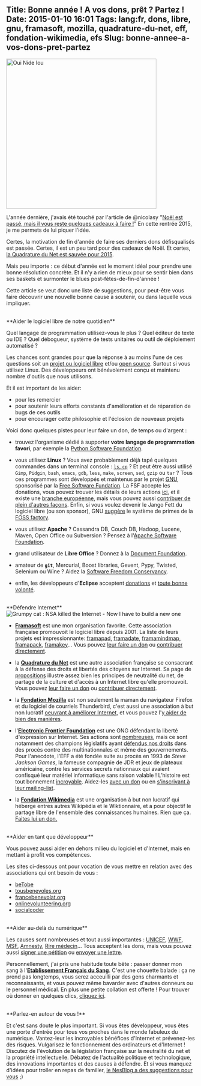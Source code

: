 Title: Bonne année ! A vos dons, prêt ? Partez !
Date: 2015-01-10 16:01
Tags: lang:fr, dons, libre, gnu, framasoft, mozilla, quadrature-du-net, eff, fondation-wikimedia, efs
Slug: bonne-annee-a-vos-dons-pret-partez
---
<img src="/images/wwcb/SuperDupont_OuiNideIou.jpg" style="height:400px" alt="Oui Nide Iou" title="SuperDupont par Gotlib">

L'année dernière, j'avais été touché par l'article de @nicolasy "[Noël est passé, mais il vous reste quelques cadeaux à faire !](http://artimuses.be/2013/12/noel-est-passe-mais-il-vous-reste-quelques-cadeaux-a-faire/)" En cette rentrée 2015, je me permets de lui piquer l'idée.

Certes, la motivation de fin d'année de faire ses derniers dons défisqualisés est passée. Certes, il est un peu tard pour des cadeaux de Noël. Et certes, [la Quadrature du Net est sauvée pour 2015](http://www.nextinpact.com/news/91483-menacee-disparition-la-quadrature-net-lance-appel-aux-dons.htm).

Mais peu importe : ce début d'année est le moment idéal pour prendre une bonne résolution concrète. Et il n'y a rien de mieux pour se sentir bien dans ses baskets et surmonter le blues post-fêtes-de-fin-d'année !

Cette article se veut donc une liste de suggestions, pour peut-être vous faire découvrir une nouvelle bonne cause à soutenir, ou dans laquelle vous impliquer.

<br>
**Aider le logiciel libre de notre quotidien**

Quel langage de programmation utilisez-vous le plus ? Quel éditeur de texte ou IDE ? Quel débogueur, système de tests unitaires ou outil de déploiement automatisé ?

Les chances sont grandes pour que la réponse à au moins l'une de ces questions soit un [projet ou logiciel libre](http://fr.wikipedia.org/wiki/Logiciel_libre) et/ou [open source](http://fr.wikipedia.org/wiki/Open_source). Surtout si vous utilisez Linux. Des développeurs ont bénévolement conçu et maintenu nombre d'outils que nous utilisons.

Et il est important de les aider:

- pour les remercier
- pour soutenir leurs efforts constants d'amélioration et de réparation de bugs de ces outils
- pour encourager cette philosophie et l'éclosion de nouveaux projets

Voici donc quelques pistes pour leur faire un don, de temps ou d'argent :

- trouvez l'organisme dédié à supporter **votre langage de programmation favori**, par exemple la [Python Software Foundation](//www.python.org/psf/donations/).

- vous utilisez **Linux** ? Vous avez probablement déjà tapé quelques commandes dans un terminal console : [`ls`, `cp`](http://en.wikipedia.org/wiki/GNU_Core_Utilities) ? Et peut être aussi utilisé `Gimp`, `Pidgin`, `bash`, `emacs`, `gdb`, `less`, `make`, `screen`, `sed`, `gzip` ou `tar` ? Tous ces programmes sont développés et maintenus par le projet [GNU](http://www.gnu.org), sponsorisé par la [Free Software Fundation](http://www.fsf.org/). La FSF accepte les donations, vous pouvez trouver les détails de leurs actions [ici](http://www.fsf.org/campaigns/), et il existe une [branche européenne](//fsfe.org/work.fr.html), mais vous pouvez aussi [contribuer de plein d'autres façons](http://www.gnu.org/server/takeaction.html). Enfin, si vous voulez devenir le Jango Fett du logiciel libre (ou son sponsor), GNU [suggère](http://www.gnu.org/software/hurd/donate.html) le système de primes de la [FOSS factory](http://www.fossfactory.org).

- vous utilisez **Apache** ? Cassandra DB, Couch DB, Hadoop, Lucene, Maven, Open Office ou Subversion ? Pensez à l'[Apache Software Foundation](http://www.apache.org/foundation/contributing.html).

- grand utilisateur de **Libre Office** ? Donnez à la [Document Foundation](http://www.documentfoundation.org/).

- amateur de **`git`**, Mercurial, Boost libraries, Gevent, Pypy, Twisted, Selenium ou Wine ? Aidez la [Software Freedom Conservancy](http://sfconservancy.org/donate/).


- enfin, les développeurs d'**Eclipse** acceptent [donations](http://www.eclipse.org/donate/) et [toute bonne volonté](http://www.eclipse.org/contribute/).

<br>
**Défendre Internet**

<img src="/images/wwcb/nsa_killed_Internet_have_to_build_a_gnu_one.jpg" alt="Grumpy cat : NSA killed the Internet - Now I have to build a new one">

- **[Framasoft](//framasoft.org)** est une mon organisation favorite. Cette association française promouvoit le logiciel libre depuis 2001. La liste de leurs projets est impressionnante: [framapad](//framapad.org), [framadate](//framadate.org), [framamindmap](//framindmap.org), [framapack](//www.framapack.org/), [framakey](//www.framakey.org)... Vous pouvez [leur faire un don](//soutenir.framasoft.org) ou [contribuer directement](//contact.framasoft.org/participer/).

- la **[Quadrature du Net](//www.laquadrature.net/fr)** est une autre association française se consacrant à la défense des droits et libertés des citoyens sur Internet. Sa page de [propositions](//www.laquadrature.net/fr/propositions) illustre assez bien les principes de neutralité du net, de partage de la culture et d'accès à un Internet libre qu'elle promouvoit. Vous pouvez [leur faire un don](//soutien.laquadrature.net/) ou [contribuer directement](//www.laquadrature.net/en/how-to-participate).

- la **[Fondation Mozilla](//www.mozilla.org/en-US/foundation/)** est non seulement la maman du navigateur Firefox et du logiciel de courriels Thunderbird, c'est aussi une association à but non lucratif [oeuvrant à améliorer Internet](//www.mozilla.org/fr/mission/), et vous pouvez l'[y aider de bien des manières](//www.mozilla.org/fr/contribute/).

- l'**[Electronic Frontier Foundation](//www.eff.org)** est une ONG défendant la liberté d'expression sur Internet. Ses actions sont [nombreuses](//www.eff.org/issues), mais ce sont notamment des champions législatifs ayant [défendus nos droits](https://www.eff.org/victories) dans des procès contre des multinationnales et même des gouvernements. Pour l'anecdote, l'EFF a été fondée suite au procès en 1993 de _Steve Jackson Games_, la fameuse compagnie de JDR et jeux de plateaux américaine, contre les services secrets nationnaux qui avaient confisqué leur matériel informatique sans raison valable ! L'histoire est tout bonnement [incroyable](http://kotaku.com/5801427/the-day-the-secret-service-raided-a-role-playing-game-company). Aidez-les [avec un don](//supporters.eff.org/donate) ou en [s'inscrivant à leur mailing-list](//act.eff.org/).

- la **[Fondation Wikimedia](http://wikimediafoundation.org/wiki/Accueil)** est une organisation à but non lucratif qui héberge entres autres Wikipédia et le Wiktionnaire, et a pour objectif le partage libre de l'ensemble des connaissances humaines. Rien que ça. [Faites lui un don.](//donate.wikimedia.org/w?title=Special:FundraiserLandingPage&country=FR)

<br>
**Aider en tant que développeur**

Vous pouvez aussi aider en dehors milieu du logiciel et d'Internet, mais en mettant à profit vos compétences.

Les sites ci-dessous ont pour vocation de vous mettre en relation avec des associations qui ont besoin de vous :

- [beTobe](http://www.betobe.org/php/?language_code=fr)
- [tousbenevoles.org](http://www.tousbenevoles.org/trouver-une-mission-benevole?cp=&id_action_type=24&id_public=&q=&age_minimum=0)
- [francebenevolat.org](http://www.francebenevolat.org/benevoles/recherche/assoc-annonce?search[type_mission]=16&search[domaine_action]=&search[localisation]=Ville%2C+code+postal%2C+...&search[keywords]=Mots+cl%C3%A9s%2C+nom+association%2C+...)
- [onlinevolunteering.org](//www.onlinevolunteering.org/fr/org/opportunity_search/?typ=5)
- [socialcoder](http://socialcoder.org/Home/Map)

<br>
**Aider au-delà du numérique**

Les causes sont nombreuses et tout aussi importantes : [UNICEF](http://www.unicef.org/french/), [WWF](http://www.wwf.fr/), [MSF](http://www.msf.org/), [Amnesty](http://www.amnesty.org/fr/how-you-can-help), [Rire médecin](http://www.leriremedecin.org/)... Tous acceptent les dons, mais vous pouvez aussi [signer une pétition](//campaigns.amnesty.org/fr/actions) ou [envoyer une lettre](http://www.amnesty-marseille.fr/spip.php?article25).

Personnellement, j'ai pris une habitude toute bête : passer donner mon sang à l'**[Etablissement Français du Sang](http://www.dondusang.net)**. C'est une chouette balade : ça ne prend pas longtemps, vous serez acceuilli par des gens charmants et reconnaissants, et vous pouvez même bavarder avec d'autres donneurs ou le personnel médical. En plus une petite collation est offerte ! Pour trouver où donner en quelques clics, [cliquez ici](http://www.dondusang.net/rewrite/heading/1000/ou-donner/rechercher-une-collecte.htm).


<br>
**Parlez-en autour de vous !**

Et c'est sans doute le plus important. Si vous êtes développeur, vous êtes une porte d'entrée pour tous vos proches dans le monde fabuleux du numérique.
Vantez-leur les incroyables bénéfices d'Internet et prévenez-les des risques. Vulgarisez le fonctionnement des ordinateurs et d'Internet ! Discutez de l'évolution de la législation française sur la neutralité du net et la propriété intellectuelle. Débatez de l'actualité politique et technologique, des innovations importantes et des causes à défendre.
Et si vous manquez d'idées pour troller en repas de familler, [le NesBlog a des suggestions pour vous](http://www.nesblog.com/la-quadrature-du-net/) ;)
